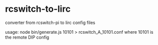 # rcswitch-to-lirc
converter from rcswitch-pi to lirc config files

usage:
node bin/generate.js 10101 > rcswitch_A_10101.conf
where 10101 is the remote DIP config